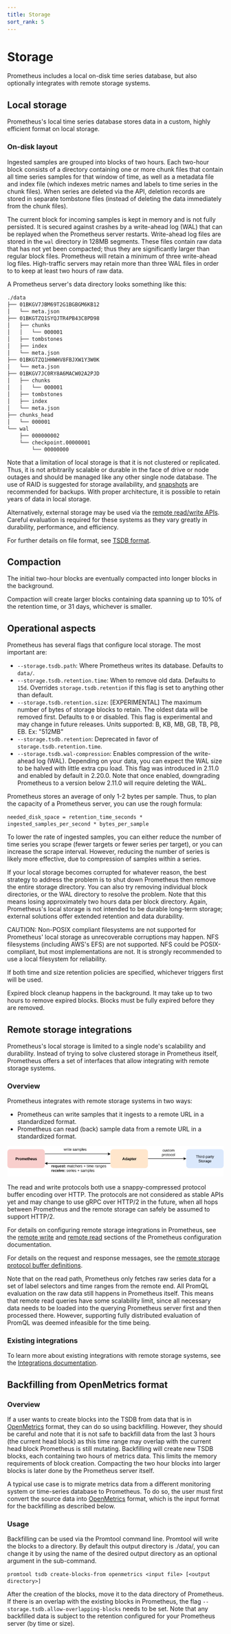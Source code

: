 ```yaml
---
title: Storage
sort_rank: 5
---
```


# Storage

Prometheus includes a local on-disk time series database, but also optionally integrates with remote storage systems.

## Local storage

Prometheus's local time series database stores data in a custom, highly efficient format on local storage.

### On-disk layout

Ingested samples are grouped into blocks of two hours. Each two-hour block consists of a directory containing one or more chunk files that contain all time series samples for that window of time, as well as a metadata file and index file (which indexes metric names and labels to time series in the chunk files). When series are deleted via the API, deletion records are stored in separate tombstone files (instead of deleting the data immediately from the chunk files).

The current block for incoming samples is kept in memory and is not fully
persisted. It is secured against crashes by a write-ahead log (WAL) that can be
replayed when the Prometheus server restarts. Write-ahead log files are stored
in the `wal` directory in 128MB segments. These files contain raw data that
has not yet been compacted; thus they are significantly larger than regular block
files. Prometheus will retain a minimum of three write-ahead log files.
High-traffic servers may retain more than three WAL files in order to to keep at
least two hours of raw data.

A Prometheus server's data directory looks something like this:

```
./data
├── 01BKGV7JBM69T2G1BGBGM6KB12
│   └── meta.json
├── 01BKGTZQ1SYQJTR4PB43C8PD98
│   ├── chunks
│   │   └── 000001
│   ├── tombstones
│   ├── index
│   └── meta.json
├── 01BKGTZQ1HHWHV8FBJXW1Y3W0K
│   └── meta.json
├── 01BKGV7JC0RY8A6MACW02A2PJD
│   ├── chunks
│   │   └── 000001
│   ├── tombstones
│   ├── index
│   └── meta.json
├── chunks_head
│   └── 000001
└── wal
    ├── 000000002
    └── checkpoint.00000001
        └── 00000000
```


Note that a limitation of local storage is that it is not clustered or
replicated. Thus, it is not arbitrarily scalable or durable in the face of
drive or node outages and should be managed like any other single node
database. The use of RAID is suggested for storage availability, and [snapshots](querying/api.md#snapshot)
are recommended for backups. With proper
architecture, it is possible to retain years of data in local storage.

Alternatively, external storage may be used via the [remote read/write APIs](https://prometheus.io/docs/operating/integrations/#remote-endpoints-and-storage). Careful evaluation is required for these systems as they vary greatly in durability, performance, and efficiency.

For further details on file format, see [TSDB format](/tsdb/docs/format/README.md).

## Compaction

The initial two-hour blocks are eventually compacted into longer blocks in the background.

Compaction will create larger blocks containing data spanning up to 10% of the retention time, or 31 days, whichever is smaller.

## Operational aspects

Prometheus has several flags that configure local storage. The most important are:

* `--storage.tsdb.path`: Where Prometheus writes its database. Defaults to `data/`.
* `--storage.tsdb.retention.time`: When to remove old data. Defaults to `15d`. Overrides `storage.tsdb.retention` if this flag is set to anything other than default.
* `--storage.tsdb.retention.size`: [EXPERIMENTAL] The maximum number of bytes of storage blocks to retain. The oldest data will be removed first. Defaults to `0` or disabled. This flag is experimental and may change in future releases. Units supported: B, KB, MB, GB, TB, PB, EB. Ex: "512MB"
* `--storage.tsdb.retention`: Deprecated in favor of `storage.tsdb.retention.time`.
* `--storage.tsdb.wal-compression`: Enables compression of the write-ahead log (WAL). Depending on your data, you can expect the WAL size to be halved with little extra cpu load. This flag was introduced in 2.11.0 and enabled by default in 2.20.0. Note that once enabled, downgrading Prometheus to a version below 2.11.0 will require deleting the WAL.

Prometheus stores an average of only 1-2 bytes per sample. Thus, to plan the capacity of a Prometheus server, you can use the rough formula:

```
needed_disk_space = retention_time_seconds * ingested_samples_per_second * bytes_per_sample
```

To lower the rate of ingested samples, you can either reduce the number of time series you scrape (fewer targets or fewer series per target), or you can increase the scrape interval. However, reducing the number of series is likely more effective, due to compression of samples within a series.

If your local storage becomes corrupted for whatever reason, the best 
strategy to address the problem is to shut down Prometheus then remove the
entire storage directory. You can also try removing individual block directories,
or the WAL directory to resolve the problem.  Note that this means losing
approximately two hours data per block directory. Again, Prometheus's local
storage is not intended to be durable long-term storage; external solutions
offer extended retention and data durability.

CAUTION: Non-POSIX compliant filesystems are not supported for Prometheus' local storage as unrecoverable corruptions may happen. NFS filesystems (including AWS's EFS) are not supported. NFS could be POSIX-compliant, but most implementations are not. It is strongly recommended to use a local filesystem for reliability.

If both time and size retention policies are specified, whichever triggers first
will be used.

Expired block cleanup happens in the background. It may take up to two hours to remove expired blocks. Blocks must be fully expired before they are removed.

## Remote storage integrations

Prometheus's local storage is limited to a single node's scalability and durability.
Instead of trying to solve clustered storage in Prometheus itself, Prometheus offers
a set of interfaces that allow integrating with remote storage systems.

### Overview

Prometheus integrates with remote storage systems in two ways:

* Prometheus can write samples that it ingests to a remote URL in a standardized format.
* Prometheus can read (back) sample data from a remote URL in a standardized format.

![Remote read and write architecture](images/remote_integrations.png)

The read and write protocols both use a snappy-compressed protocol buffer encoding over HTTP. The protocols are not considered as stable APIs yet and may change to use gRPC over HTTP/2 in the future, when all hops between Prometheus and the remote storage can safely be assumed to support HTTP/2.

For details on configuring remote storage integrations in Prometheus, see the [remote write](configuration/configuration.md#remote_write) and [remote read](configuration/configuration.md#remote_read) sections of the Prometheus configuration documentation.

For details on the request and response messages, see the [remote storage protocol buffer definitions](https://github.com/prometheus/prometheus/blob/master/prompb/remote.proto).

Note that on the read path, Prometheus only fetches raw series data for a set of label selectors and time ranges from the remote end. All PromQL evaluation on the raw data still happens in Prometheus itself. This means that remote read queries have some scalability limit, since all necessary data needs to be loaded into the querying Prometheus server first and then processed there. However, supporting fully distributed evaluation of PromQL was deemed infeasible for the time being.

### Existing integrations

To learn more about existing integrations with remote storage systems, see the [Integrations documentation](https://prometheus.io/docs/operating/integrations/#remote-endpoints-and-storage).

## Backfilling from OpenMetrics format

### Overview

If a user wants to create blocks into the TSDB from data that is in [OpenMetrics](https://openmetrics.io/) format, they can do so using backfilling. However, they should be careful and note that it is not safe to backfill data from the last 3 hours (the current head block) as this time range may overlap with the current head block Prometheus is still mutating. Backfilling will create new TSDB blocks, each containing two hours of metrics data. This limits the memory requirements of block creation. Compacting the two hour blocks into larger blocks is later done by the Prometheus server itself.

A typical use case is to migrate metrics data from a different monitoring system or time-series database to Prometheus. To do so, the user must first convert the source data into [OpenMetrics](https://openmetrics.io/)  format, which is the input format for the backfilling as described below.

### Usage 

Backfilling can be used via the Promtool command line. Promtool will write the blocks to a directory. By default this output directory is ./data/, you can change it by using the name of the desired output directory as an optional argument in the sub-command.

```
promtool tsdb create-blocks-from openmetrics <input file> [<output directory>]
```

After the creation of the blocks, move it to the data directory of Prometheus. If there is an overlap with the existing blocks in Prometheus, the flag `--storage.tsdb.allow-overlapping-blocks` needs to be set. Note that any backfilled data is subject to the retention configured for your Prometheus server (by time or size).